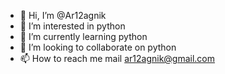 - 👋 Hi, I’m @Ar12agnik
- 👀 I’m interested in python
- 🌱 I’m currently learning python
- 💞️ I’m looking to collaborate on python
- 📫 How to reach me mail ar12agnik@gmail.com

<!---
Ar12agnik/Ar12agnik is a ✨ special ✨ repository because its `README.md` (this file) appears on your GitHub profile.
You can click the Preview link to take a look at your changes.
--->
